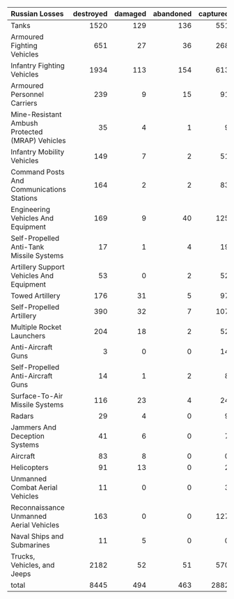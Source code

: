 | Russian Losses                                   |   destroyed |   damaged |   abandoned |   captured |   total |
|:-------------------------------------------------|------------:|----------:|------------:|-----------:|--------:|
| Tanks                                            |        1520 |       129 |         136 |        551 |    2336 |
| Armoured Fighting Vehicles                       |         651 |        27 |          36 |        268 |     982 |
| Infantry Fighting Vehicles                       |        1934 |       113 |         154 |        613 |    2814 |
| Armoured Personnel Carriers                      |         239 |         9 |          15 |         91 |     354 |
| Mine-Resistant Ambush Protected  (MRAP) Vehicles |          35 |         4 |           1 |          9 |      49 |
| Infantry Mobility Vehicles                       |         149 |         7 |           2 |         51 |     209 |
| Command Posts And Communications Stations        |         164 |         2 |           2 |         83 |     251 |
| Engineering Vehicles And Equipment               |         169 |         9 |          40 |        125 |     343 |
| Self-Propelled Anti-Tank Missile Systems         |          17 |         1 |           4 |         19 |      41 |
| Artillery Support Vehicles And Equipment         |          53 |         0 |           2 |         52 |     107 |
| Towed Artillery                                  |         176 |        31 |           5 |         97 |     309 |
| Self-Propelled Artillery                         |         390 |        32 |           7 |        107 |     536 |
| Multiple Rocket Launchers                        |         204 |        18 |           2 |         52 |     276 |
| Anti-Aircraft Guns                               |           3 |         0 |           0 |         14 |      17 |
| Self-Propelled Anti-Aircraft Guns                |          14 |         1 |           2 |          8 |      25 |
| Surface-To-Air Missile Systems                   |         116 |        23 |           4 |         24 |     167 |
| Radars                                           |          29 |         4 |           0 |          9 |      42 |
| Jammers And Deception Systems                    |          41 |         6 |           0 |          7 |      54 |
| Aircraft                                         |          83 |         8 |           0 |          0 |      91 |
| Helicopters                                      |          91 |        13 |           0 |          2 |     106 |
| Unmanned Combat Aerial Vehicles                  |          11 |         0 |           0 |          3 |      14 |
| Reconnaissance Unmanned Aerial Vehicles          |         163 |         0 |           0 |        127 |     290 |
| Naval Ships and Submarines                       |          11 |         5 |           0 |          0 |      16 |
| Trucks, Vehicles, and Jeeps                      |        2182 |        52 |          51 |        570 |    2855 |
| total                                            |        8445 |       494 |         463 |       2882 |   12284 |